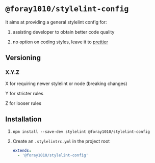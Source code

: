 # `@foray1010/stylelint-config`

It aims at providing a general stylelint config for:

1. assisting developer to obtain better code quality

1. no option on coding styles, leave it to [prettier](https://github.com/prettier/prettier)

## Versioning

### X.Y.Z

X for requiring newer stylelint or node (breaking changes)

Y for stricter rules

Z for looser rules

## Installation

1. `npm install --save-dev stylelint @foray1010/stylelint-config`

1. Create an `.stylelintrc.yml` in the project root

   ```yml
   extends:
     - '@foray1010/stylelint-config'
   ```

